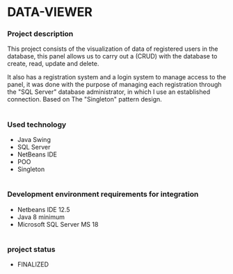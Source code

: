 # **DATA-VIEWER**

### **Project description**

This project consists of the visualization of data of registered users in the database, this panel allows us to carry out a (CRUD) with the database to create, read, update and delete.

It also has a registration system and a login system to manage access to the panel, it was done with the purpose of managing each registration through the "SQL Server" database administrator, in which I use an established connection. Based on The "Singleton" pattern design.

#

### **Used technology**

- Java Swing
- SQL Server
- NetBeans IDE
- POO
- Singleton

#

### **Development environment requirements for integration**

- Netbeans IDE 12.5
- Java 8 minimum
- Microsoft SQL Server MS 18

#

### **project status**

- FINALIZED



